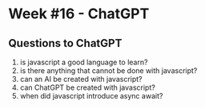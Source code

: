 # Week #16 - ChatGPT

## Questions to ChatGPT
1. is javascript a good language to learn?
2. is there anything that cannot be done with javascript?
3. can an AI be created with javascript?
4. can ChatGPT be created with javascript?
5. when did javascript introduce async await?
